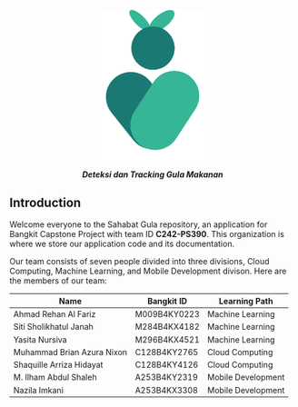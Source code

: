 <p align="center">
	<img width="200" alt="Sahabat Gula logo" src="../assets/sahabat-gula.png">
</p>
<p align="center">
    <em><strong>Deteksi dan Tracking Gula Makanan</strong></em>
</p>

## Introduction

Welcome everyone to the Sahabat Gula repository, an application for Bangkit Capstone Project with team ID **C242-PS390**. This organization is where we store our application code and its documentation.

Our team consists of seven people divided into three divisions, Cloud Computing, Machine Learning, and Mobile Development divison. Here are the members of our team:

| Name                       | Bangkit ID   | Learning Path      |
| -------------------------- | ------------ | ------------------ |
| Ahmad Rehan Al Fariz       | M009B4KY0223 | Machine Learning   |
| Siti Sholikhatul Janah     | M284B4KX4182 | Machine Learning   |
| Yasita Nursiva             | M296B4KX4521 | Machine Learning   |
| Muhammad Brian Azura Nixon | C128B4KY2765 | Cloud Computing    |
| Shaquille Arriza Hidayat   | C128B4KY4126 | Cloud Computing    |
| M. Ilham Abdul Shaleh      | A253B4KY2319 | Mobile Development |
| Nazila Imkani              | A253B4KX3308 | Mobile Development |
